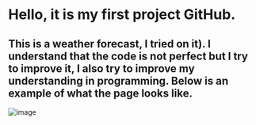 # Hello, it is my first project GitHub.
## This is a weather forecast, I tried on it). I understand that the code is not perfect but I try to improve it, I also try to improve my understanding in programming. Below is an example of what the page looks like.
![image](https://github.com/user-attachments/assets/9d05cf55-f203-4a36-90ec-c9585e4008cb)
